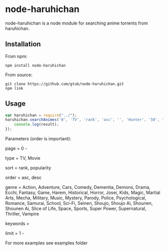 node-haruhichan
=================

node-haruhichan is a node module for searching anime torrents from haruhichan.

## Installation

From npm:

	npm install node-haruhichan

From source:

	git clone https://github.com/gtuk/node-haruhichan.git
	npm link


## Usage

``` javascript
var haruhichan = require("../");
haruhichan.searchAnimes('0', 'TV', 'rank', 'asc', '', 'Hunter', '50', function(result){
    console.log(result);
});
```

Parameters (order is important):

page = 0 -

type = TV, Movie

sort = rank, popularity

order = asc, desc

genre = Action, Adventure, Cars, Comedy, Dementia, Demons, Drama, Ecchi, Fantasy, Game, Harem, Historical, Horror, Josei, Kids, Magic, Martial Arts, Mecha, Military, Music, Mystery, Parody, Police, Psychological, Romance, Samurai, School, Sci-Fi, Seinen, Shoujo, Shoujo Ai, Shounen, Shounen Ai, Slice of Life, Space, Sports, Super Power, Supernatural, Thriller, Vampire

keywords =

limit = 1 -


For more examples see examples folder